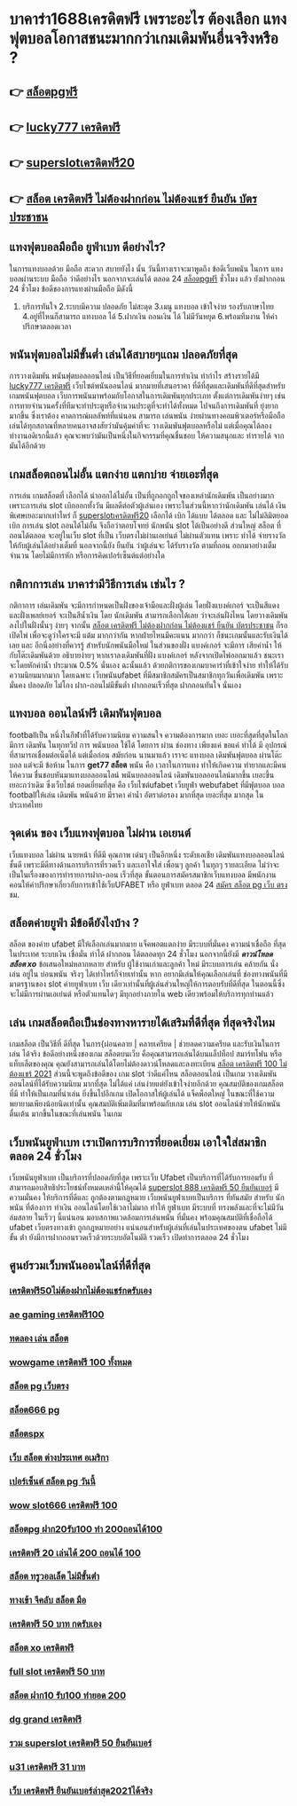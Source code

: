 # บาคาร่า1688เครดิตฟรี  เพราะอะไร ต้องเลือก แทงฟุตบอลโอกาสชนะมากกว่าเกมเดิมพันอื่นจริงหรือ ?

## 👉 [สล็อตpgฟรี](https://mabet.net/credit-free-new/)
## 👉 [lucky777 เครดิตฟรี](https://mabet.net/credit-free-100/)
## 👉 [superslotเครดิตฟรี20](https://mabet.net/)
## 👉 [สล็อต เครดิตฟรี ไม่ต้องฝากก่อน ไม่ต้องแชร์ ยืนยัน บัตรประชาชน](https://mabet.net/pg-slot-credit-free/)

##  แทงฟุตบอลมือถือ  ยูฟ่าเบท  ดีอย่างไร?

ในการแทงบอลด้วย มือถือ สะดวก สบายยังไง  นั้น วันนี้ทางเราจะมาพูดถึง ข้อดีเว็บพนัน ในการ แทงบอลผ่านระบบ มือถือ ว่าดีอย่างไร นอกจากจะเล่นได้  ตลอด 24 [สล็อตpgฟรี](https://mabet.net/credit-free-100/) ชั่วโมง  แล้ว ยังฝากถอน 24 ชั่วโมง  ข้อดีของการแทงผ่านมือถือ มีดังนี้

1. บริการทันใจ
2.ระบบมีความ ปลอดภัย ไม่สะดุด
3.เมนู แทงบอล เข้าใจง่าย รองรับภาษาไทย
4.อยู่ที่ไหนก็สามารถ แทงบอล ได้
5.ฝากเงิน ถอนเงิน ได้  ไม่มีวันหยุด
6.พร้อมทีมงาน ให้คำปรึกษาตลอดเวลา


##  พนันฟุตบอลไม่มีขั้นต่ำ  เล่นได้สบายๆแถม  ปลอดภัยที่สุด

 การวางเดิมพัน  พนันฟุตบอลออนไลน์ เป็นวิธีที่ยอดเยี่ยมในการทำเงิน ทำกำไร สร้างรายได้มี [lucky777 เครดิตฟรี](https://mabet.net/) เว็บไซต์พนันออนไลน์ มากมายที่เสนอราคา ที่ดีที่สุดและเดิมพันที่ดีที่สุดสำหรับเกมพนันฟุตบอล  เว็บการพนันมาพร้อมกับโอกาสในการเดิมพันทุกประเภท  ตั้งแต่การเดิมพันง่ายๆ เช่น  การทายจำนวนครั้งที่ทีมจะทำประตูหรือจำนวนประตูที่จะทำได้ทั้งหมด ไปจนถึงการเดิมพันที่ ยุ่งยากมากขึ้น ซึ่งเราต้อง คาดการณ์ผลลัพท์ที่แน่นอน สามารถ เล่นพนัน ง่ายผ่านทางคอมพิวเตอร์หรือมือถือ  เล่นได้ทุกสถาณที่หลายคนอาจสงสัยว่ามันคุ้มค่าที่จะ วางเดิมพันฟุตบอลหรือไม่ แต่เมื่อคุณได้ลองทำงานอดิเรกนี้แล้ว คุณจะพบว่ามันเป็นหนึ่งในกิจกรรมที่คุณชื่นชอบ ให้ความสนุกและ ทำรายได้ จากมันได้อีกด้วย

##  เกมสล็อตถอนไม่อั้น แตกง่าย แตกบ่าย จ่ายเอะที่สุด

การเล่น เกมสล็อตที่ เลือกได้  นำออกได้ไม่อั้น  เป็นที่ถูกอกถูกใจของเหล่านักเดิมพัน  เป็นอย่างมาก เพราะการเล่น slot   เบิกออกทั้งวัน มีผลดีต่อตัวผู้เล่นเอง เพราะในส่วนนี้หากว่านักเดิมพัน  เล่นได้ เงินพิเศษเยอะมากเท่าไหร่ ก็ [superslotเครดิตฟรี20](https://mabet.net/pg-slot-credit-free/) เลือกได้   เบิก ได้แบบ ได้ตลอด และ ไม่ไม่ลิมิตยอด เบิก  การเล่น slot  ถอนได้ไม่อั้น จึงถือว่าตอบโจทย์ นักพนัน   slot ได้เป็นอย่างดี ส่วนใหญ่ สล็อต ที่  ถอนได้ตลอด จะอยู่ในเว็บ slot ที่เป็น เว็บตรงไม่ผ่านเอเย่นต์    ไม่ผ่านตัวแทน เพราะ ทำได้ จ่ายรางวัล ให้กับผู้เล่นได้อย่างเต็มที่ นอกจากนี้ยัง ยืนยัน  ว่าผู้เล่นจะ ได้รับรางวัล ตามที่ถอน ออกมาอย่างเต็มจำนวน โดยไม่มีการหัก หรือการคิดเปอร์เซ็นต์แต่อย่างใด 


## กติกาการเล่น บาคาร่ามีวิธีการเล่น เช่นไร  ?

กติกาการ เล่นเดิมพัน  จะมีการกำหนดเป็นฝั่งของเจ้ามือและฝั่งผู้เล่น โดยฝั่งแบงค์เกอร์ จะเป็นสีแดง และฝั่งเพลย์เยอร์ จะเป็นสีน้ำเงิน โดย นักเดิมพัน  สามารถเลือกได้เลย ว่าจะเล่นฝั่งไหน โดยวางเดิมพันลงไปในฝั่งนั้นๆ ง่ายๆ จากนั้น [สล็อต เครดิตฟรี ไม่ต้องฝากก่อน ไม่ต้องแชร์ ยืนยัน บัตรประชาชน](https://mabet.net/register/) ก็รอเปิดไพ่ เพื่อจะดูว่าใครจะมี แต้ม มากกว่ากัน หากฝ่ายไหนมีคะแนน มากกว่า ก็ชนะเกมนั้นและรับเงินได้เลย และ  อีกนึ่งอย่างที่ควรรู้ สำหรับนักพนันมือใหม่ ในส่วนของฝั่ง แบงค์เกอร์ จะมีการ เสียค่าน้ำ ให้กับโต๊ะเดิมพันด้วย  อธิบายง่ายๆ หากเราลงเดิมพันที่ฝั่ง แบงค์เกอร์ หลังจากเปิดไพ่ออกมาแล้ว ชนะเราจะโดยหักค่าน้ำ ประมาณ 0.5% นั่นเอง  ฉะนั้นแล้ว  ด้วยกติการของเกมบาคาร่าที่เข้าใจง่าย ทำให้ได้รับความนิยมมากมาก โดยเฉพาะ เว็บพนันufabet  ที่มีสมาชิกสมัครเป็นสมาชิกทุกวันเพื่อเดิมพัน เพราะมั่นคง ปลอดภัย ไม่โกง ฝาก-ถอนไม่มีขั้นต่ำ ฝากถอนเร็วที่สุด ฝากถอนทันใจ นั่นเอง

## แทงบอล ออนไลน์ฟรี เดิมพันฟุตบอล

 footballเป็น หนึ่งในกีฬาที่ได้รับความนิยม ความสนใจ ความต้องการมาก เยอะ เยอะที่สุดที่สุดในโลก มีการ เดิมพัน ในทุกทวีป การ พนันบอล ใช้ได้ โดยการ ผ่าน  ช่องทาง เพียงแค่ ขอแค่ ทำได้ มี อุปกรณ์ที่สามารถเชื่อมต่อเน็ตได้ แต่เมื่อก่อน สมัยก่อน นานมาแล้ว เราจะ แทงบอล เดิมพันฟุตบอล  ผ่านโต๊ะบอล แต่จะมี ข้อห้าม ในการ **get77 สล็อต** พนัน คือ เวลาในการแทง  ทำให้เกิดความ ทำยากและมีคนให้ความ ชื่นชอบหันมาแทงบอลออนไลน์ พนันบอลออนไลน์ เดิมพันบอลออนไลน์มากขึ้น เยอะขึ้น เยอะกว่าเดิม ซึ่งเว็บไชต์   ยอดเยี่ยมที่สุด  คือ เว็บไซต์ufabet เว็บยูฟ่า webufabet ที่มีฟุตบอล บอล footballให้เล่น เดิมพัน พนันด้วย มีราคา ค่าน้ำ อัตราต่อรอง มากที่สุด เยอะที่สุด มากสุด ในประเทศไทย

## จุดเด่น ของ เว็บแทงฟุตบอล ไม่ผ่าน เอเยนต์

เว็บแทงบอล  ไม่ผ่าน นายหน้า  ที่ดีมี  คุณภาพ เด่นๆ เป็นอีกหนึ่ง ระดับเอเชีย เดิมพันแทงบอลออนไลน์ ชั้นดี  เพราะมีดีทางด้านการบริการที่รวดเร็ว และเอาใจใส่ เพื่อนๆ ลูกค้า  ในทุกๆ รายละเอียด ไม่ว่าจะเป็นในเรื่องของการทำรายการฝาก-ถอน เร็วที่สุด   ขั้นตอนการสมัครสมาชิกเว็บแทงบอล    มีพนักงานคอนให้คำปรึกษาเกี่ยวกับการเข้าใช้เว็บUFABET หรือ ยูฟ่าเบท ตลอด 24 [สมัคร สล็อต pg เว็บ ตรง](https://mabet.net/) ชม.


## สล็อตค่ายยูฟ่า มีข้อดียังไงบ้าง ?
สล็อต ของค่าย ufabet มีให้เลือกเล่นมากมาย  แจ็คพอตแตกง่าย มีระบบที่มั่นคง  ความน่าเชื่อถือ ที่สุดในประเทศ  ระบบเงิน  เชื่อมั่น  ทำได้ ฝากถอน ได้ตลอดทุก 24 ชั่วโมง นอกจากนี้ยังมี ***ดาวน์โหลด สล็อต xo*** ข้อเสนอใหม่หลากหลาย สำหรับ ผู้ใช้งานเก่าและลูกค้า ใหม่ มีระบบการเล่น  คล้ายกัน นั่งเล่น อยู่ใน บ่อนพนัน จริงๆ ได้เท่าไหร่ก็จ่ายเท่านั้น หาก อยากมีเล่นให้คุณเลือกเล่นที่ ช่องทางพนันที่มีมาตรฐานของ slot ค่ายยูฟ่าเบท  เว็บ เดียวเท่านั้นที่ผู้เล่นส่วนใหญ่ให้การตอบรับที่ดีที่สุด ในตอนนี้ซึ่งจะไม่มีการผ่านเอเย่นต์ หรือตัวแทนใดๆ มีทุกอย่างภายใน web เดียวพร้อมให้บริการทุกท่านแล้ว

## เล่น เกมสล็อตถือเป็นช่องทางหารายได้เสริมที่ดีที่สุด ที่สุดจริงไหม

เกมสล็อต เป็นวิธีที่ ดีที่สุด ในการ{ผ่อนคลาย | คลายเครียด | ช่วยลดความเครียด และรับเงินในการเล่น ได้จริง ข้อดีอย่างหนึ่งของเกม สล็อตบนเว็บ คือคุณสามารถเล่นได้บนแล็ปท็อป สมาร์ทโฟน หรือแท็บเล็ตของคุณ คุณยังสามารถเล่นได้โดยไม่ต้องดาวน์โหลดและลงทะเบียน [สล็อต เครดิตฟรี 100 ไม่ต้องแชร์ 2021](https://member.mabet.net/?action=login) ส่วนนี้จะพูดถึงข้อดีของ เกม slot ว่าดีแค่ไหน  สล็อตออนไลน์ เป็นเกม  วางเดิมพันออนไลน์ที่ได้รับความนิยม มากที่สุด  ไม่ได้แค่ เล่นง่ายแต่ยังเข้าใจง่ายอีกด้วย คุณสมบัติของเกมสล็อต ที่มี ทำให้เป็นเกมที่น่าเล่น ยิ่งขึ้นไปอีกเกม เปิดโอกาสให้ผู้เล่นได้ แจ็คพ็อตใหญ่ ในขณะที่ใช้ความพยายามเพียงน้อยนิดเท่านั้น คุณสมบัติเพิ่มเติมที่มาพร้อมกับเกม เล่น slot ออนไลน์ช่วยให้นักพนันตื่นเต้น มากขึ้นในขณะที่เล่นพนัน ในเกม


##  เว็บพนันยูฟ่าเบท เราเปิดการบริการที่ยอดเยี่ยม  เอาใจใส่สมาชิกตลอด 24 ชั่วโมง

 เว็บพนันยูฟ่าเบท เป็นบริการที่ปลอดภัยที่สุด  เพราะเว็บ Ufabet  เป็นบริการที่ได้รับการยอมรับ ที่สามารถมอบสิทธิประโยชน์ทั้งหมดเหล่านี้ให้คุณได้ [superslot 888 เครดิตฟรี 50 ยืนยันเบอร์](https://mabet.net/20-free-100/) มีความมั่นคง  ให้บริการที่ดีและ ถูกต้องตามกฎหมาย เว็บพนันยูฟ่าเบทเป็นบริการ ที่ทันสมัย สำหรับ นักพนัน ที่ต้องการ ทำเงิน ออนไลน์โดยใช้เวลาไม่มาก  ทำให้  ยูฟ่าเบท มีระบบที่ ทรงพลังและที่จะไม่มีวันล่มสลาย ในเร็วๆ นี้แน่นอน มอบสภาพแวดล้อมการเล่นพนัน ที่มั่นคง พร้อมคุณสมบัติที่เชื่อถือได้  ufabet เว็บตรงทางเข้า  ถูกกฎหมายอย่าง แน่นอนสำหรับผู้เล่นที่เล่นในประเทศของตน  ufabet ไม่มี ขั้น ต่ํา ยังมีการฝากถอนรวดเร็วด้วยระบบอัตโนมัติ รวดเร็ว เปิดทำการตลอด 24 ชั่วโมง


## ศูนย์รวมเว็บพนันออนไลน์ที่ดีที่สุด

### [เครดิตฟรี50ไม่ต้องฝากไม่ต้องแชร์กดรับเอง](https://atom.io/themes/MABET.net%20โบนัสเยอะที่สุด%20สล็อต%20ฟรีเครดิต%20ไม่ต้องฝาก%20ต้อง%20แชร์%20ถอนได้%202021%20008%20สล็อต%20ฝาก%2020%20รับ%20100%20แตกหนัก)
### [ae gaming เครดิตฟรี100](https://atom.io/themes/MABET.net%20โบนัสเยอะที่สุด%20foxz168%20สล็อต%20008%20สล็อต%20ฝาก%2020%20รับ%20100%20แตกหนัก)
### [ทดลอง เล่น สล็อต](https://atom.io/themes/MABET.net%20โบนัสเยอะที่สุด%20สล็อต%20โปร%20100%20008%20สล็อต%20ฝาก%2020%20รับ%20100%20แตกหนัก)
### [wowgame เครดิตฟรี 100 ทั้งหมด](https://atom.io/themes/MABET.net%20โบนัสเยอะที่สุด%20เครดิตฟรี50กดรับหน้าเว็บ%20008%20สล็อต%20ฝาก%2020%20รับ%20100%20แตกหนัก)
### [สล็อต pg เว็บตรง](https://atom.io/themes/MABET.net%20โบนัสเยอะที่สุด%20คาสิโนออนไลน์เว็บตรง%20เครดิตฟรี%20008%20สล็อต%20ฝาก%2020%20รับ%20100%20แตกหนัก)
### [สล็อต666 pg](https://atom.io/themes/MABET.net%20โบนัสเยอะที่สุด%20wwluck%20เครดิตฟรี%20100%20บาท%20008%20สล็อต%20ฝาก%2020%20รับ%20100%20แตกหนัก)
### [สล็อตspx](https://atom.io/themes/MABET.net%20โบนัสเยอะที่สุด%20สมัคร%20ufabet%20ฝากถอน%20ไม่มี%20ขั้น%20ต่ํา%20008%20สล็อต%20ฝาก%2020%20รับ%20100%20แตกหนัก)
### [เว็บ สล็อต ต่างประเทศ อเมริกา](https://atom.io/themes/MABET.net%20โบนัสเยอะที่สุด%20เครดิตฟรี500%20008%20สล็อต%20ฝาก%2020%20รับ%20100%20แตกหนัก)
### [เปอร์เซ็นต์ สล็อต pg วันนี้](https://atom.io/themes/MABET.net%20โบนัสเยอะที่สุด%20รวมเว็บ%20wow%20slot%20เครดิตฟรี%20008%20สล็อต%20ฝาก%2020%20รับ%20100%20แตกหนัก)
### [wow slot666 เครดิตฟรี 100](https://atom.io/themes/MABET.net%20โบนัสเยอะที่สุด%20เครดิตฟรี%2058%20008%20สล็อต%20ฝาก%2020%20รับ%20100%20แตกหนัก)
### [สล็อตpg ฝาก20รับ100 ทํา 200ถอนได้100](https://atom.io/themes/MABET.net%20โบนัสเยอะที่สุด%20shabu%20bet%20เครดิตฟรี30%20008%20สล็อต%20ฝาก%2020%20รับ%20100%20แตกหนัก)
### [เครดิตฟรี 20 เล่นได้ 200 ถอนได้ 100](https://atom.io/themes/MABET.net%20โบนัสเยอะที่สุด%20สมัคร%20ufabet%20เว็บไหนดี%20008%20สล็อต%20ฝาก%2020%20รับ%20100%20แตกหนัก)
### [สล็อต ทรูวอลเล็ต ไม่มีขั้นต่ํา](https://atom.io/themes/MABET.net%20โบนัสเยอะที่สุด%20เครดิตฟรี300ไม่ต้องฝากไม่ต้องแชร์%20008%20สล็อต%20ฝาก%2020%20รับ%20100%20แตกหนัก)
### [ทางเข้า จีคลับ สล็อต มือ](https://atom.io/themes/MABET.net%20โบนัสเยอะที่สุด%20bet%20สล็อต%20008%20สล็อต%20ฝาก%2020%20รับ%20100%20แตกหนัก)
### [เครดิตฟรี 50 บาท กดรับเอง](https://atom.io/themes/MABET.net%20โบนัสเยอะที่สุด%20dubai%201688%20สล็อต%20008%20สล็อต%20ฝาก%2020%20รับ%20100%20แตกหนัก)
### [สล็อต xo เครดิตฟรี](https://atom.io/themes/MABET.net%20โบนัสเยอะที่สุด%20สล็อตx%20008%20สล็อต%20ฝาก%2020%20รับ%20100%20แตกหนัก)
### [full slot เครดิตฟรี 50 บาท](https://atom.io/themes/MABET.net%20โบนัสเยอะที่สุด%20สแกน%20สล็อต%20pg%20008%20สล็อต%20ฝาก%2020%20รับ%20100%20แตกหนัก)
### [สล็อต ฝาก10 รับ100 ทำยอด 200](https://atom.io/themes/MABET.net%20โบนัสเยอะที่สุด%20เครดิตฟรี%2050%20แค่%20กรอก%20เบอร์ล่าสุด%20008%20สล็อต%20ฝาก%2020%20รับ%20100%20แตกหนัก)
### [dg grand เครดิตฟรี](https://atom.io/themes/MABET.net%20โบนัสเยอะที่สุด%20เครดิตฟรี30%20008%20สล็อต%20ฝาก%2020%20รับ%20100%20แตกหนัก)
### [รวม superslot เครดิตฟรี 50 ยืนยันเบอร์](https://atom.io/themes/MABET.net%20โบนัสเยอะที่สุด%20เว็บ%20สล็อต%20ใหญ่%20ที่สุด%20008%20สล็อต%20ฝาก%2020%20รับ%20100%20แตกหนัก)
### [u31 เครดิตฟรี 31 บาท](https://atom.io/themes/MABET.net%20โบนัสเยอะที่สุด%20pg%20สล็อต%20168%20008%20สล็อต%20ฝาก%2020%20รับ%20100%20แตกหนัก)
### [เว็บ เครดิตฟรี ยืนยันเบอร์ล่าสุด2021ได้จริง](https://atom.io/themes/MABET.net%20โบนัสเยอะที่สุด%20เครดิตฟรี300ไม่ต้องฝากไม่ต้องแชร์แค่สมัคร%202021%20008%20สล็อต%20ฝาก%2020%20รับ%20100%20แตกหนัก)
